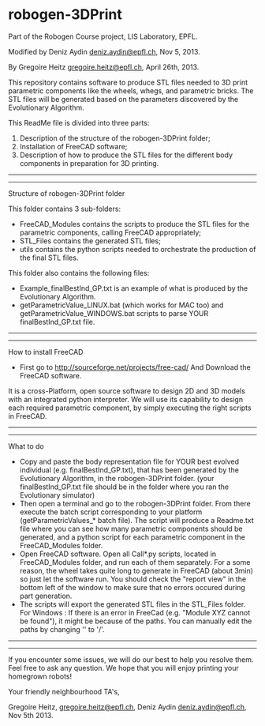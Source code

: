 robogen-3DPrint
===============
Part of the Robogen Course project, LIS Laboratory, EPFL.

Modified by Deniz Aydin <deniz.aydin@epfl.ch>, Nov 5, 2013.

By Gregoire Heitz <gregoire.heitz@epfl.ch>, April 26th, 2013.

This repository contains software to produce STL files needed to 3D print parametric components like the wheels, whegs, and parametric bricks.
The STL files will be generated based on the parameters discovered by the Evolutionary Algorithm.

This ReadMe file is divided into three parts:
1) Description of the structure of the robogen-3DPrint folder;
2) Installation of FreeCAD software;
3) Description of how to produce the STL files for the different body components in preparation for 3D printing.

-----------------------------------------------------------------------------------
-----------------------------------------------------------------------------------

Structure of robogen-3DPrint folder

This folder contains 3 sub-folders:
- FreeCAD_Modules contains the scripts to produce the STL files for the parametric components, calling FreeCAD appropriately;
- STL_Files contains the generated STL files;
- utils contains the python scripts needed to orchestrate the production of the final STL files.

This folder also contains the following files:
- Example_finalBestInd_GP.txt is an example of what is produced by the Evolutionary Algorithm. 
- getParametricValue_LINUX.bat (which works for MAC too) and getParametricValue_WINDOWS.bat scripts to parse YOUR finalBestInd_GP.txt file.

-------------------------------------------------------------------------------------
-------------------------------------------------------------------------------------

How to install FreeCAD

- First go to http://sourceforge.net/projects/free-cad/
And Download the FreeCAD software.

It is a cross-Platform, open source software to design 2D and 3D models with an integrated python interpreter. 
We will use its capability to design each required parametric component, by simply executing the right scripts in FreeCAD.

-------------------------------------------------------------------------------------
-------------------------------------------------------------------------------------

What to do

- Copy and paste the body representation file for YOUR best evolved individual (e.g. finalBestInd_GP.txt), that has been generated by the Evolutionary Algorithm, 
  in the robogen-3DPrint folder. (your finalBestInd_GP.txt file should be in the folder where you ran the Evolutionary simulator)
- Then open a terminal and go to the robogen-3DPrint folder. From there execute the batch script corresponding to your platform (getParametricValues_* batch file).
  The script will produce a Readme.txt file where you can see how many parametric components should be generated,
  and a python script for each parametric component in the FreeCAD_Modules folder.
- Open FreeCAD software. Open all Call*.py scripts, located in FreeCAD_Modules folder, and run each of them separately.
For a some reason, the wheel takes quite long to generate in FreeCAD (about 3min) so just let the software run.
You should check the "report view" in the bottom left of the window to make sure that no errors occured during part generation.
- The scripts will export the generated STL files in the STL_Files folder.
For Windows : If there is an error in FreeCad (e.g. "Module XYZ cannot be found"), it might be because of the paths. You can manually edit the paths by changing '\' to '/'. 

-------------------------------------------------------------------------------------
-------------------------------------------------------------------------------------

If you encounter some issues, we will do our best to help you resolve them. Feel free to ask any question.
We hope that you will enjoy printing your homegrown robots!

Your friendly neighbourhood TA's,

Gregoire Heitz, <gregoire.heitz@epfl.ch>, Deniz Aydin <deniz.aydin@epfl.ch>, Nov 5th 2013. 
